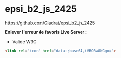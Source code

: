 # epsi_b2_js_2425 
 https://github.com/Gladrat/epsi_b2_js_2425

**Enlever l'erreur de favoris Live Server :**

- Valide W3C

```html
<link rel="icon" href="data:;base64,iVBORw0KGgo=">
```